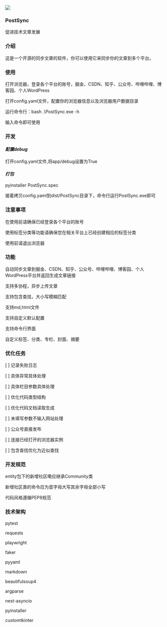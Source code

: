 ![](D:\\Python\\Projects\\MyGitProjects\\PostSync\\tests\\assets\\posts\\imgs\\img0.png)

### PostSync

促进技术文章发展

### 介绍

这是一个开源的同步文章的软件，你可以使用它来同步你的文章到多个平台。

### 使用

打开浏览器，登录各个平台的账号，掘金、CSDN、知乎、公众号、哔哩哔哩、博客园、个人WordPress

打开config.yaml文件，配置你的浏览器信息以及浏览器用户数据目录

运行命令行：bash .\PostSync.exe -h

输入命令即可使用

### 开发

####  _配置debug_

打开config.yaml文件,将app/debug设置为True

####  _打包_

pyinstaller PostSync.spec  

接着拷贝config.yaml到dist/PostSync目录下，命令行运行PostSync.exe即可

### 注意事项

在使用前请确保已经登录各个平台的账号

使用标签分类等功能请确保您在相关平台上已经创建相应的标签分类

使用前请退出浏览器

### 功能

自动同步文章到掘金、CSDN、知乎、公众号、哔哩哔哩、博客园、个人WordPress平台并返回生成文章链接

支持多协程，异步上传文章

支持包含查找，大小写模糊匹配

支持md,html文件

支持自定义默认配置

支持命令行界面

自定义标签、分类、专栏、封面、摘要

### 优化任务

[ ] 记录失败日志

[ ] 具体异常具体处理

[ ] 具体栏目参数具体处理

[ ] 优化代码类型结构

[ ] 优化代码文档读取生成

[ ] 未填写参数不输入网站处理

[ ] 公众号直接发布

[ ] 连接已经打开的浏览器实例

[ ] 包含查找优化为近似查找

### 开发规范

entity包下的新增社区嘞应继承Community类

新增社区类的命令应为首字母大写其余字母全部小写

代码风格遵循PEP8规范

### 技术架构

pytest

requests

playwright

faker

pyyaml

markdown

beautifulsoup4

argparse

nest-asyncio

pyinstaller

customtkinter


